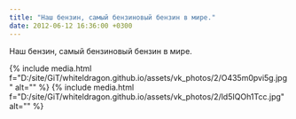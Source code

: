 ```yaml
---
title: "Наш бензин, самый бензиновый бензин в мире."
date: 2012-06-12 16:36:00 +0300
---
```


Наш бензин, самый бензиновый бензин в мире.


{% include media.html f="D:/site/GiT/whiteldragon.github.io/assets/vk_photos/2/O435m0pvi5g.jpg" alt="" %}
{% include media.html f="D:/site/GiT/whiteldragon.github.io/assets/vk_photos/2/ld5IQOh1Tcc.jpg" alt="" %}
